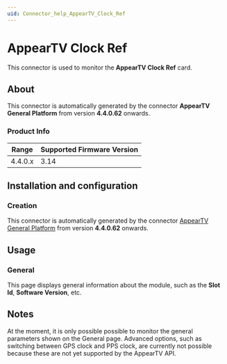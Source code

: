 ```yaml
---
uid: Connector_help_AppearTV_Clock_Ref
---
```


# AppearTV Clock Ref

This connector is used to monitor the **AppearTV Clock Ref** card.

## About

This connector is automatically generated by the connector **AppearTV General Platform** from version **4.4.0.62** onwards.

### Product Info

| Range | Supported Firmware Version |
|------------------|-----------------------------|
| 4.4.0.x          | 3.14                        |

## Installation and configuration

### Creation

This connector is automatically generated by the connector [AppearTV General Platform](xref:Connector_help_AppearTV_General_Platform) from version **4.4.0.62** onwards.

## Usage

### General

This page displays general information about the module, such as the **Slot Id**, **Software Version**, etc.

## Notes

At the moment, it is only possible possible to monitor the general parameters shown on the General page. Advanced options, such as switching between GPS clock and PPS clock, are currently not possible because these are not yet supported by the AppearTV API.
